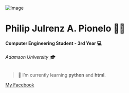 ![Image](https://emoji.gg/assets/emoji/KannaSip.png) 
#  Philip Julrenz A. Pionelo 👨‍💼
#### Computer Engineering Student - 3rd Year 💻
###### Adamson University 🎓 <br/>
  
> 🤖 I’m currently learning **python** and **html**.



[My Facebook](https://www.facebook.com/philipjulrenzpionelo/)

<!--
**Philippians/philippians** is a ✨ _special_ ✨ repository because its `README.md` (this file) appears on your GitHub profile.

Here are some ideas to get you started:

- 🔭 I’m currently working on ...
- 🌱 I’m currently learning ...
- 👯 I’m looking to collaborate on ...
- 🤔 I’m looking for help with ...
- 💬 Ask me about ...
- 📫 How to reach me: ...
- 😄 Pronouns: ...
- ⚡ Fun fact: ...
-->
